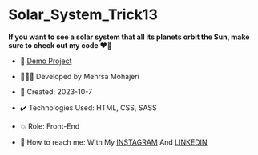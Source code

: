 # Solar_System_Trick13

**If you want to see a solar system that all its planets orbit the Sun, make sure to check out my code ♥️🌌**

- 🔗 [Demo Project](https://mehrsa-mohajeri-developer.github.io/Solar_System_Trick13/)
  
- 👩🏻‍💻 Developed by Mehrsa Mohajeri

- 📆 Created: 2023-10-7

- ✔️ Technologies Used: HTML, CSS, SASS

- 💥 Role: Front-End

- 📲 How to reach me: With My [INSTAGRAM](https://www.instagram.com/mehrsa_mohajeri_developer) And [LINKEDIN](https://www.linkedin.com/in/mehrsa-mohajeri-developer)
